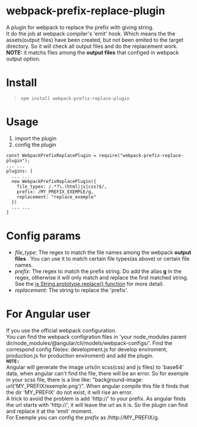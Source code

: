 # webpack-prefix-replace-plugin
A plugin for webpack to replace the prefix with giving string.\
It do the job at webpack compiler's 'emit' hook. Which means the the assets(output files) have been created, but not been emited to the target directory. So it will check all output files and do the replacement work.\
**NOTE:** it matchs files among the **output files** that configed in webpack output option. 

# Install

>`npm install webpack-prefix-replace-plugin`

# Usage
1. import the plugin
2. config the plugin
```
const WebpackPrefixReplacePlugin = require("webpack-prefix-replace-plugin");
... ...
plugins: [
  ... ...
  new WebpackPrefixReplacePlugin({
    file_types: /.*?\.(html|js|css)$/,
    prefix: /MY_PREFIX_EXEMPLE/g,
    replacement: "replace_exemple"
  })
  ... ...
]
```

# Config params

* *file_type*: The regex to match the file names among the webpack **output files** . You can use it to match certain file types(as above) or certain file names. 
* *prefix*: The regex to match the prefix string. Do add the alias **g** in the regex, otherwise it will only match and replace the first matched string. See the [js String.prototype.replace() function](https://developer.mozilla.org/en-US/docs/Web/JavaScript/Reference/Global_Objects/String/replace) for more detail.
* *replacement*: The string to replace the 'prefix'.

# For Angular user
If you use the official webpack configuration.\
You can find the webpack configration files in 'your node_modules parent dir/node_modules/@angular/cli/models/webpack-configs/'. Find the correspond config file(ex: development.js for develop enviroment, production.js for production enviroment) and add the plugin.\
**```NOTE:```**\
Angular will generate the image urls(in scss(css) and js files) to 'base64' data, when angular can't find the file, there will be an error. So for exemple in your scss file, there is a line like: "background-image: url('MY_PREFIX/exemple.png')". When angular compile this file it finds that the dir 'MY_PREFIX' do not exist, it will rise an error. \
A trick to avoid the problem is add 'http://' to your prefix. As angular finds the url starts with 'http://', it will leave the url as it is. So the plugin can find and replace it at the 'emit' moment.\
For Exemple you can config the *prefix* as /http:\/\/MY_PREFIX/g.

